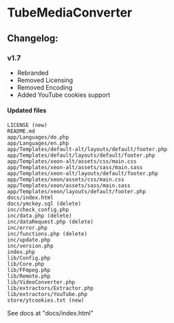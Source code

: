 # TubeMediaConverter

## Changelog:

### v1.7
- Rebranded
- Removed Licensing
- Removed Encoding
- Added YouTube cookies support

#### Updated files
```
LICENSE (new)
README.md
app/Languages/de.php
app/Languages/en.php
app/Templates/default-alt/layouts/default/footer.php
app/Templates/default/layouts/default/footer.php
app/Templates/xeon-alt/assets/css/main.css
app/Templates/xeon-alt/assets/sass/main.sass
app/Templates/xeon-alt/layouts/default/footer.php
app/Templates/xeon/assets/css/main.css
app/Templates/xeon/assets/sass/main.sass
app/Templates/xeon/layouts/default/footer.php
docs/index.html
docs/ymckey.sql (delete)
inc/check_config.php
inc/data.php (delete)
inc/dataRequest.php (delete)
inc/error.php
inc/functions.php (delete)
inc/update.php
inc/version.php
index.php
lib/Config.php
lib/Core.php
lib/FFmpeg.php
lib/Remote.php
lib/VideoConverter.php
lib/extractors/Extractor.php
lib/extractors/YouTube.php
store/ytcookies.txt (new)
```

See docs at "docs/index.html"